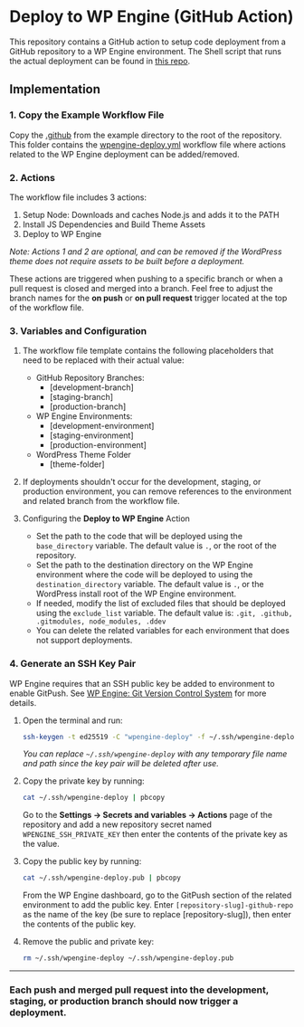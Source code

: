 # Deploy to WP Engine (GitHub Action)

This repository contains a GitHub action to setup code deployment from a GitHub repository to a WP Engine environment. The Shell script that runs the actual deployment can be found in [this repo](https://github.com/padillaco/action-deploy-to-remote-repository).

## Implementation

### 1. Copy the Example Workflow File

Copy the [.github](/example/.github/) from the example directory to the root of the repository. This folder contains the [wpengine-deploy.yml](/example/.github/workflows/wpengine-deploy.yml) workflow file where actions related to the WP Engine deployment can be added/removed.

### 2. Actions

The workflow file includes 3 actions:

1. Setup Node: Downloads and caches Node.js and adds it to the PATH
2. Install JS Dependencies and Build Theme Assets
3. Deploy to WP Engine

_Note: Actions 1 and 2 are optional, and can be removed if the WordPress theme does not require assets to be built before a deployment._

These actions are triggered when pushing to a specific branch or when a pull request is closed and merged into a branch. Feel free to adjust the branch names for the **on push** or **on pull request** trigger located at the top of the workflow file.

### 3. Variables and Configuration

1. The workflow file template contains the following placeholders that need to be replaced with their actual value:
    - GitHub Repository Branches:
        - [development-branch]
        - [staging-branch]
        - [production-branch]
    - WP Engine Environments:
        - [development-environment]
        - [staging-environment]
        - [production-environment]
    - WordPress Theme Folder
        - [theme-folder]

2. If deployments shouldn't occur for the development, staging, or production environment, you can remove references to the environment and related branch from the workflow file.

3. Configuring the **Deploy to WP Engine** Action
    - Set the path to the code that will be deployed using the `base_directory` variable. The default value is `.`, or the root of the repository.
    - Set the path to the destination directory on the WP Engine environment where the code will be deployed to using the `destination_directory` variable. The default value is `.`, or the WordPress install root of the WP Engine environment.
    - If needed, modify the list of excluded files that should be deployed using the `exclude_list` variable. The default value is: `.git, .github, .gitmodules, node_modules, .ddev`
    - You can delete the related variables for each environment that does not support deployments.

### 4. Generate an SSH Key Pair

WP Engine requires that an SSH public key be added to environment to enable GitPush. See [WP Engine: Git Version Control System](https://wpengine.com/support/git/) for more details.

1. Open the terminal and run:
    ```bash
    ssh-keygen -t ed25519 -C "wpengine-deploy" -f ~/.ssh/wpengine-deploy
    ```
    _You can replace `~/.ssh/wpengine-deploy` with any temporary file name and path since the key pair will be deleted after use._

2. Copy the private key by running:
    ```bash
    cat ~/.ssh/wpengine-deploy | pbcopy
    ```

    Go to the **Settings → Secrets and variables → Actions** page of the repository and add a new repository secret named `WPENGINE_SSH_PRIVATE_KEY` then enter the contents of the private key as the value.

3. Copy the public key by running:
    ```bash
    cat ~/.ssh/wpengine-deploy.pub | pbcopy
    ```

    From the WP Engine dashboard, go to the GitPush section of the related environment to add the public key. Enter `[repository-slug]-github-repo` as the name of the key (be sure to replace [repository-slug]), then enter the contents of the public key.

4. Remove the public and private key:
    ```bash
    rm ~/.ssh/wpengine-deploy ~/.ssh/wpengine-deploy.pub
    ```

---
### Each push and merged pull request into the development, staging, or production branch should now trigger a deployment.